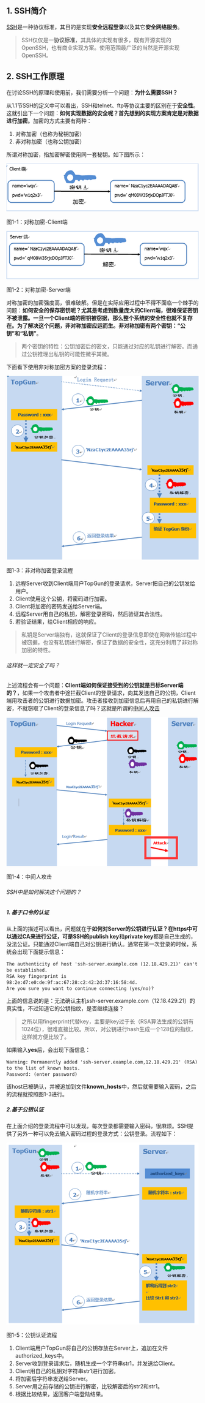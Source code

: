 ## 1\. SSH简介

[SSH](http://www.ietf.org/rfc/rfc4251.txt)是一种协议标准，其目的是实现**安全远程登录**以及其它**安全网络服务**。

> SSH仅仅是一**协议标准**，其具体的实现有很多，既有开源实现的OpenSSH，也有商业实现方案。使用范围最广泛的当然是开源实现OpenSSH。

## 2\. SSH工作原理

在讨论SSH的原理和使用前，我们需要分析一个问题：**为什么需要SSH？**

从1.1节SSH的定义中可以看出，SSH和telnet、ftp等协议主要的区别在于**安全性**。这就引出下一个问题：**如何实现数据的安全呢？**首先想到的实现方案肯定是对数据进行**加密**。加密的方式主要有两种：

1.  对称加密（也称为秘钥加密）
2.  非对称加密（也称公钥加密）

所谓对称加密，指加密解密使用同一套秘钥。如下图所示：

![](2023-01-11-11-35-05.png)

图1-1：对称加密-Client端

![](2023-01-11-11-35-20.png)

图1-2：对称加密-Server端

对称加密的加密强度高，很难破解。但是在实际应用过程中不得不面临一个棘手的问题：**如何安全的保存密钥呢？**尤其是考虑到数量庞大的Client端，很难保证密钥不被泄露。一旦一个Client端的密钥被窃据，那么整个系统的安全性也就不复存在。为了解决这个问题，**非对称加密**应运而生。非对称加密有两个密钥：**“公钥”**和**“私钥”**。

> 两个密钥的特性：公钥加密后的密文，只能通过对应的私钥进行解密。而通过公钥推理出私钥的可能性微乎其微。

下面看下使用非对称加密方案的登录流程：

![](2023-01-11-11-35-37.png)

图1-3：非对称加密登录流程

1.  远程Server收到Client端用户TopGun的登录请求，Server把自己的公钥发给用户。
2.  Client使用这个公钥，将密码进行加密。
3.  Client将加密的密码发送给Server端。
4.  远程Server用自己的私钥，解密登录密码，然后验证其合法性。
5.  若验证结果，给Client相应的响应。

> 私钥是Server端独有，这就保证了Client的登录信息即使在网络传输过程中被窃据，也没有私钥进行解密，保证了数据的安全性，这充分利用了非对称加密的特性。

###### 这样就一定安全了吗？

上述流程会有一个问题：**Client端如何保证接受到的公钥就是目标Server端的？**，如果一个攻击者中途拦截Client的登录请求，向其发送自己的公钥，Client端用攻击者的公钥进行数据加密。攻击者接收到加密信息后再用自己的私钥进行解密，不就窃取了Client的登录信息了吗？这就是所谓的[中间人攻击](https://en.wikipedia.org/wiki/Man-in-the-middle_attack)

![](2023-01-11-11-36-09.png)

图1-4：中间人攻击

###### SSH中是如何解决这个问题的？

##### 1\. 基于口令的认证

从上面的描述可以看出，问题就在于**如何对Server的公钥进行认证？**在https中可以通过CA来进行公证，可是SSH的**publish key**和**private key**都是自己生成的，没法公证。只能通过Client端自己对公钥进行确认。通常在第一次登录的时候，系统会出现下面提示信息：

    The authenticity of host 'ssh-server.example.com (12.18.429.21)' can't be established.
    RSA key fingerprint is 98:2e:d7:e0:de:9f:ac:67:28:c2:42:2d:37:16:58:4d.
    Are you sure you want to continue connecting (yes/no)?

上面的信息说的是：无法确认主机ssh-server.example.com（12.18.429.21）的真实性，不过知道它的公钥指纹，是否继续连接？

> 之所以用fingerprint代替key，主要是key过于长（RSA算法生成的公钥有1024位），很难直接比较。所以，对公钥进行hash生成一个128位的指纹，这样就方便比较了。

如果输入**yes**后，会出现下面信息：

    Warning: Permanently added 'ssh-server.example.com,12.18.429.21' (RSA) to the list of known hosts. 
    Password: (enter password)

该host已被确认，并被追加到文件**known\_hosts**中，然后就需要输入密码，之后的流程就按照图1-3进行。

##### 2.基于公钥认证

在上面介绍的登录流程中可以发现，每次登录都需要输入密码，很麻烦。SSH提供了另外一种可以免去输入密码过程的登录方式：公钥登录。流程如下：

![](2023-01-11-11-36-34.png)

图1-5：公钥认证流程

1.  Client端用户TopGun将自己的公钥存放在Server上，追加在文件authorized\_keys中。
2.  Server收到登录请求后，随机生成一个字符串str1，并发送给Client。
3.  Client用自己的私钥对字符串str1进行加密。
4.  将加密后字符串发送给Server。
5.  Server用之前存储的公钥进行解密，比较解密后的str2和str1。
6.  根据比较结果，返回客户端登陆结果。
